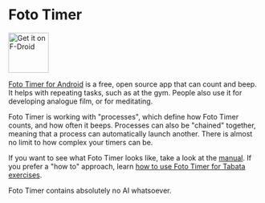 # Foto Timer

[<img src="https://fdroid.gitlab.io/artwork/badge/get-it-on.png" alt="Get it on F-Droid" height="80">](https://f-droid.org/packages/com.exner.tools.fototimer)

[Foto Timer for Android](https://www.jan-exner.de/software/android/fototimer) is a free, open source app that can count and beep. It helps with repeating tasks, such as at the gym. People also use it for developing analogue film, or for meditating.

Foto Timer is working with "processes", which define how Foto Timer counts, and how often it beeps. Processes can also be "chained" together, meaning that a process can automatically launch another. There is almost no limit to how complex your timers can be.

If you want to see what Foto Timer looks like, take a look at the [manual](https://www.jan-exner.de/software/android/fototimer/manual/). If you prefer a "how to" approach, learn [how to use Foto Timer for Tabata exercises](https://www.jan-exner.de/software/android/fototimer/howto/tabata/).

Foto Timer contains absolutely no AI whatsoever.
